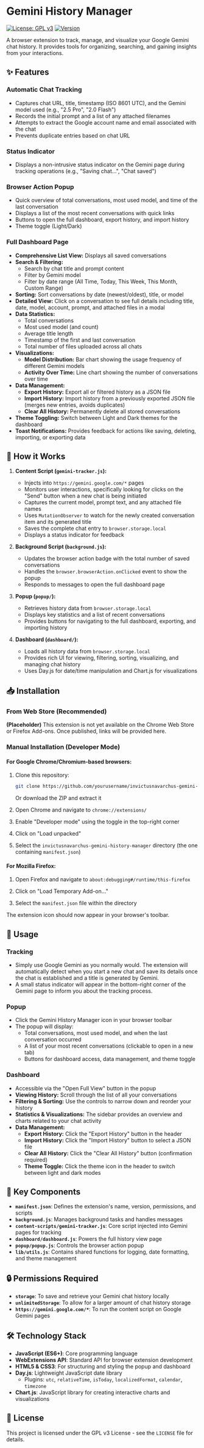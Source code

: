 # Gemini History Manager

[![License: GPL v3](https://img.shields.io/badge/License-GPLv3-blue.svg)](https://www.gnu.org/licenses/gpl-3.0)
[![Version](https://img.shields.io/github/manifest-json/v/InvictusNavarchus/gemini-history-manager?label=version)](https://github.com/InvictusNavarchus/gemini-history-manager)

A browser extension to track, manage, and visualize your Google Gemini chat history. It provides tools for organizing, searching, and gaining insights from your interactions.

## ✨ Features

### Automatic Chat Tracking
* Captures chat URL, title, timestamp (ISO 8601 UTC), and the Gemini model used (e.g., "2.5 Pro", "2.0 Flash")
* Records the initial prompt and a list of any attached filenames
* Attempts to extract the Google account name and email associated with the chat
* Prevents duplicate entries based on chat URL

### Status Indicator
* Displays a non-intrusive status indicator on the Gemini page during tracking operations (e.g., "Saving chat...", "Chat saved")

### Browser Action Popup
* Quick overview of total conversations, most used model, and time of the last conversation
* Displays a list of the most recent conversations with quick links
* Buttons to open the full dashboard, export history, and import history
* Theme toggle (Light/Dark)

### Full Dashboard Page
* **Comprehensive List View:** Displays all saved conversations
* **Search & Filtering:**
  * Search by chat title and prompt content
  * Filter by Gemini model
  * Filter by date range (All Time, Today, This Week, This Month, Custom Range)
* **Sorting:** Sort conversations by date (newest/oldest), title, or model
* **Detailed View:** Click on a conversation to see full details including title, date, model, account, prompt, and attached files in a modal
* **Data Statistics:**
  * Total conversations
  * Most used model (and count)
  * Average title length
  * Timestamp of the first and last conversation
  * Total number of files uploaded across all chats
* **Visualizations:**
  * **Model Distribution:** Bar chart showing the usage frequency of different Gemini models
  * **Activity Over Time:** Line chart showing the number of conversations over time
* **Data Management:**
  * **Export History:** Export all or filtered history as a JSON file
  * **Import History:** Import history from a previously exported JSON file (merges new entries, avoids duplicates)
  * **Clear All History:** Permanently delete all stored conversations
* **Theme Toggling:** Switch between Light and Dark themes for the dashboard
* **Toast Notifications:** Provides feedback for actions like saving, deleting, importing, or exporting data

## 🔧 How it Works

1. **Content Script (`gemini-tracker.js`):**
   * Injects into `https://gemini.google.com/*` pages
   * Monitors user interactions, specifically looking for clicks on the "Send" button when a new chat is being initiated
   * Captures the current model, prompt text, and any attached file names
   * Uses `MutationObserver` to watch for the newly created conversation item and its generated title
   * Saves the complete chat entry to `browser.storage.local`
   * Displays a status indicator for feedback

2. **Background Script (`background.js`):**
   * Updates the browser action badge with the total number of saved conversations
   * Handles the `browser.browserAction.onClicked` event to show the popup
   * Responds to messages to open the full dashboard page

3. **Popup (`popup/`):**
   * Retrieves history data from `browser.storage.local`
   * Displays key statistics and a list of recent conversations
   * Provides buttons for navigating to the full dashboard, exporting, and importing history

4. **Dashboard (`dashboard/`):**
   * Loads all history data from `browser.storage.local`
   * Provides rich UI for viewing, filtering, sorting, visualizing, and managing chat history
   * Uses Day.js for date/time manipulation and Chart.js for visualizations

## 📥 Installation

### From Web Store (Recommended)

**(Placeholder)** This extension is not yet available on the Chrome Web Store or Firefox Add-ons. Once published, links will be provided here.

### Manual Installation (Developer Mode)

#### For Google Chrome/Chromium-based browsers:

1. Clone this repository: 
   ```bash
   git clone https://github.com/yourusername/invictusnavarchus-gemini-history-manager.git
   ```
   Or download the ZIP and extract it

2. Open Chrome and navigate to `chrome://extensions/`

3. Enable "Developer mode" using the toggle in the top-right corner

4. Click on "Load unpacked"

5. Select the `invictusnavarchus-gemini-history-manager` directory (the one containing `manifest.json`)

#### For Mozilla Firefox:

1. Open Firefox and navigate to `about:debugging#/runtime/this-firefox`

2. Click on "Load Temporary Add-on..."

3. Select the `manifest.json` file within the directory

The extension icon should now appear in your browser's toolbar.

## 📝 Usage

### Tracking

* Simply use Google Gemini as you normally would. The extension will automatically detect when you start a new chat and save its details once the chat is established and a title is generated by Gemini.
* A small status indicator will appear in the bottom-right corner of the Gemini page to inform you about the tracking process.

### Popup

* Click the Gemini History Manager icon in your browser toolbar
* The popup will display:
  * Total conversations, most used model, and when the last conversation occurred
  * A list of your most recent conversations (clickable to open in a new tab)
  * Buttons for dashboard access, data management, and theme toggle

### Dashboard

* Accessible via the "Open Full View" button in the popup
* **Viewing History:** Scroll through the list of all your conversations
* **Filtering & Sorting:** Use the controls to narrow down and reorder your history
* **Statistics & Visualizations:** The sidebar provides an overview and charts related to your chat activity
* **Data Management:**
  * **Export History:** Click the "Export History" button in the header
  * **Import History:** Click the "Import History" button to select a JSON file
  * **Clear All History:** Click the "Clear All History" button (confirmation required)
  * **Theme Toggle:** Click the theme icon in the header to switch between light and dark modes

## 🧩 Key Components

* **`manifest.json`**: Defines the extension's name, version, permissions, and scripts
* **`background.js`**: Manages background tasks and handles messages
* **`content-scripts/gemini-tracker.js`**: Core script injected into Gemini pages for tracking
* **`dashboard/dashboard.js`**: Powers the full history view page
* **`popup/popup.js`**: Controls the browser action popup
* **`lib/utils.js`**: Contains shared functions for logging, date formatting, and theme management

## 🔒 Permissions Required

* **`storage`**: To save and retrieve your Gemini chat history locally
* **`unlimitedStorage`**: To allow for a larger amount of chat history storage
* **`https://gemini.google.com/*`**: To run the content script on Google Gemini pages

## 🛠️ Technology Stack

* **JavaScript (ES6+)**: Core programming language
* **WebExtensions API**: Standard API for browser extension development
* **HTML5 & CSS3**: For structuring and styling the popup and dashboard
* **Day.js**: Lightweight JavaScript date library
  * Plugins: `utc`, `relativeTime`, `isToday`, `localizedFormat`, `calendar`, `timezone`
* **Chart.js**: JavaScript library for creating interactive charts and visualizations

## 📄 License

This project is licensed under the GPL v3 License - see the `LICENSE` file for details.